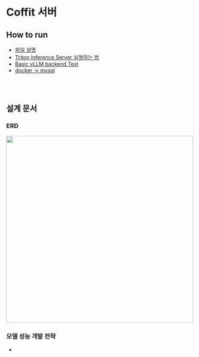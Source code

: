 # Coffit 서버
## How to run
- [파일 설명](https://github.com/marhaedgh/rbln-infer-server/wiki/%ED%8C%8C%EC%9D%BC-%EC%84%A4%EB%AA%85)
- [Triton Inference Server 실행하는 법](https://github.com/marhaedgh/rbln-infer-server/wiki/Triton-Inference-Server-%EC%8B%A4%ED%96%89%ED%95%98%EB%8A%94-%EB%B2%95)
- [Basic vLLM backend Test](https://github.com/marhaedgh/rbln-infer-server/wiki/Basic-vLLM-backend-Test)
- [docker -> mysql](https://github.com/marhaedgh/rbln-infer-server/wiki/docker-%E2%80%90--mysql-%EC%8B%A4%ED%96%89)

<br/>
<br/>

## 설계 문서
### ERD
<image width=500 src="https://github.com/user-attachments/assets/c9f1d00b-bef8-4cad-9a3e-521f7f464ad6">


<br/>

### 모델 성능 개발 전략
- 

